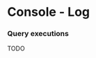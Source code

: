 # Console - Log

### Query executions

TODO

<!-- 
Information about query execution:
- Query
- Time
- Error
- Counters
- ASCII representation of explain/profile
-->
